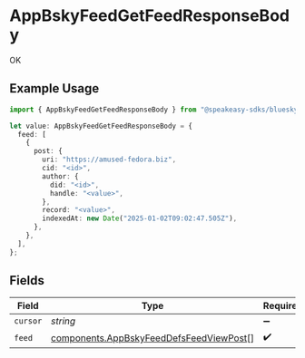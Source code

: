 # AppBskyFeedGetFeedResponseBody

OK

## Example Usage

```typescript
import { AppBskyFeedGetFeedResponseBody } from "@speakeasy-sdks/bluesky/models/operations";

let value: AppBskyFeedGetFeedResponseBody = {
  feed: [
    {
      post: {
        uri: "https://amused-fedora.biz",
        cid: "<id>",
        author: {
          did: "<id>",
          handle: "<value>",
        },
        record: "<value>",
        indexedAt: new Date("2025-01-02T09:02:47.505Z"),
      },
    },
  ],
};
```

## Fields

| Field                                                                                              | Type                                                                                               | Required                                                                                           | Description                                                                                        |
| -------------------------------------------------------------------------------------------------- | -------------------------------------------------------------------------------------------------- | -------------------------------------------------------------------------------------------------- | -------------------------------------------------------------------------------------------------- |
| `cursor`                                                                                           | *string*                                                                                           | :heavy_minus_sign:                                                                                 | N/A                                                                                                |
| `feed`                                                                                             | [components.AppBskyFeedDefsFeedViewPost](../../models/components/appbskyfeeddefsfeedviewpost.md)[] | :heavy_check_mark:                                                                                 | N/A                                                                                                |